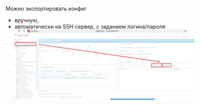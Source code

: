 Можно экспортировать конфиг
- вручную,
- автоматически на SSH сервер, с заданием логина/пароля
![](../_Pictures/image_20250120213618.png)